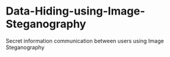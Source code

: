 # Data-Hiding-using-Image-Steganography
Secret information communication between users using Image Steganography 
